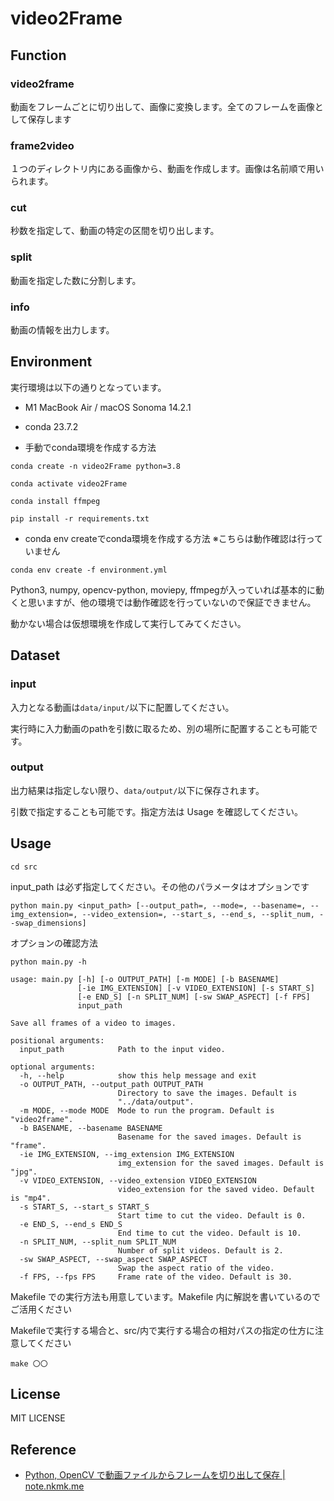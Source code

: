 # video2Frame

## Function
### video2frame
動画をフレームごとに切り出して、画像に変換します。全てのフレームを画像として保存します

### frame2video
１つのディレクトリ内にある画像から、動画を作成します。画像は名前順で用いられます。

### cut
秒数を指定して、動画の特定の区間を切り出します。

### split
動画を指定した数に分割します。

### info
動画の情報を出力します。


## Environment

実行環境は以下の通りとなっています。

- M1 MacBook Air / macOS Sonoma 14.2.1
- conda 23.7.2

- 手動でconda環境を作成する方法

```
conda create -n video2Frame python=3.8
```

```
conda activate video2Frame
```

```
conda install ffmpeg
```

```
pip install -r requirements.txt
```

- conda env createでconda環境を作成する方法
※こちらは動作確認は行っていません
```
conda env create -f environment.yml
```

Python3, numpy, opencv-python, moviepy, ffmpegが入っていれば基本的に動くと思いますが、他の環境では動作確認を行っていないので保証できません。

動かない場合は仮想環境を作成して実行してみてください。

## Dataset

### input

入力となる動画は`data/input/`以下に配置してください。

実行時に入力動画のpathを引数に取るため、別の場所に配置することも可能です。


### output

出力結果は指定しない限り、`data/output/`以下に保存されます。

引数で指定することも可能です。指定方法は Usage を確認してください。

## Usage

```
cd src
```

input_path は必ず指定してください。その他のパラメータはオプションです

```
python main.py <input_path> [--output_path=, --mode=, --basename=, --img_extension=, --video_extension=, --start_s, --end_s, --split_num, --swap_dimensions]
```

オプションの確認方法

```
python main.py -h
```

```
usage: main.py [-h] [-o OUTPUT_PATH] [-m MODE] [-b BASENAME]
               [-ie IMG_EXTENSION] [-v VIDEO_EXTENSION] [-s START_S]
               [-e END_S] [-n SPLIT_NUM] [-sw SWAP_ASPECT] [-f FPS]
               input_path

Save all frames of a video to images.

positional arguments:
  input_path            Path to the input video.

optional arguments:
  -h, --help            show this help message and exit
  -o OUTPUT_PATH, --output_path OUTPUT_PATH
                        Directory to save the images. Default is
                        "../data/output".
  -m MODE, --mode MODE  Mode to run the program. Default is "video2frame".
  -b BASENAME, --basename BASENAME
                        Basename for the saved images. Default is "frame".
  -ie IMG_EXTENSION, --img_extension IMG_EXTENSION
                        img_extension for the saved images. Default is "jpg".
  -v VIDEO_EXTENSION, --video_extension VIDEO_EXTENSION
                        video_extension for the saved video. Default is "mp4".
  -s START_S, --start_s START_S
                        Start time to cut the video. Default is 0.
  -e END_S, --end_s END_S
                        End time to cut the video. Default is 10.
  -n SPLIT_NUM, --split_num SPLIT_NUM
                        Number of split videos. Default is 2.
  -sw SWAP_ASPECT, --swap_aspect SWAP_ASPECT
                        Swap the aspect ratio of the video.
  -f FPS, --fps FPS     Frame rate of the video. Default is 30.
```

Makefile での実行方法も用意しています。Makefile 内に解説を書いているのでご活用ください

Makefileで実行する場合と、src/内で実行する場合の相対パスの指定の仕方に注意してください

```
make 〇〇
```

## License

MIT LICENSE

## Reference

- [Python, OpenCV で動画ファイルからフレームを切り出して保存 | note.nkmk.me](https://note.nkmk.me/python-opencv-video-to-still-image/)
